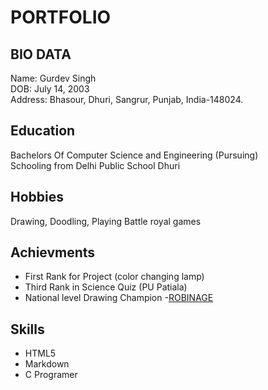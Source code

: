 # PORTFOLIO

## BIO DATA
Name: Gurdev Singh</br>
DOB: July 14, 2003</br>
Address: Bhasour, Dhuri, Sangrur, Punjab, India-148024.</br>
## Education</br>
Bachelors Of Computer Science and Engineering (Pursuing)</br>
Schooling from Delhi Public School Dhuri</br>

## Hobbies</br>
Drawing, Doodling, Playing Battle royal games</br>

## Achievments</br>
- First Rank for Project (color changing lamp)
- Third Rank in Science Quiz (PU Patiala)
- National level Drawing Champion -[ROBINAGE](https://www.robinage.com/robinage-bright-sparks-awards-2017-18/)

## Skills
- HTML5
- Markdown
- C Programer
